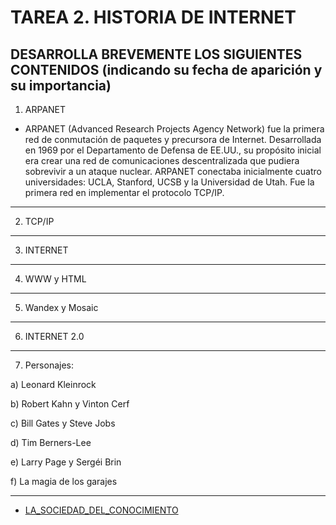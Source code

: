 # TAREA 2. HISTORIA DE INTERNET
## DESARROLLA BREVEMENTE LOS SIGUIENTES CONTENIDOS (indicando su fecha de aparición y su importancia)
1) ARPANET
* ARPANET (Advanced Research Projects Agency Network) fue la primera red de conmutación de paquetes y precursora de Internet. Desarrollada en 1969 por el Departamento de Defensa de EE.UU., su propósito inicial era crear una red de comunicaciones descentralizada que pudiera sobrevivir a un ataque nuclear. ARPANET conectaba inicialmente cuatro universidades: UCLA, Stanford, UCSB y la Universidad de Utah. Fue la primera red en implementar el protocolo TCP/IP.
***
2) TCP/IP
***
3) INTERNET
***
4) WWW y HTML
***
5) Wandex y Mosaic
 ***   
6) INTERNET 2.0
  ***  
7) Personajes:

a) Leonard Kleinrock

b) Robert Kahn y Vinton Cerf

c) Bill Gates y Steve Jobs

d) Tim Berners-Lee

e) Larry Page y Sergéi Brin

f) La magia de los garajes

***
* [LA_SOCIEDAD_DEL_CONOCIMIENTO](/data/LA_SOCIEDAD_DEL_CONOCIMIENTO.md)

